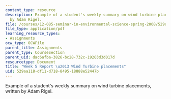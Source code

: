 ```yaml
---
content_type: resource
description: Example of a student's weekly summary on wind turbine placements, written
  by Adam Rigel.
file: /courses/12-085-seminar-in-environmental-science-spring-2008/529aa118df11d718849518888e52447b_rigel_w5.pdf
file_type: application/pdf
learning_resource_types:
- Assignments
ocw_type: OCWFile
parent_title: Assignments
parent_type: CourseSection
parent_uid: dac6afba-3826-bc28-732c-19203d3d017d
resourcetype: Document
title: "Week 5 Report \u2013 Wind Turbine placements"
uid: 529aa118-df11-d718-8495-18888e52447b
---
```

Example of a student's weekly summary on wind turbine placements, written by Adam Rigel.

